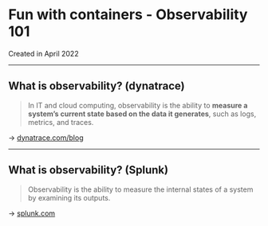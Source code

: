 <!--
paginate: false
-->

<style>
img[alt~="center"] {
  display: block;
  margin: 0 auto;
}
</style>

<!-- _class: lead -->

# Fun with containers - Observability 101

Created in April 2022

---

## What is observability? (dynatrace)

> In IT and cloud computing, observability is the ability to **measure a system’s current state based on the data it generates**, such as logs, metrics, and traces.

→ [dynatrace.com/blog](https://www.dynatrace.com/news/blog/what-is-observability-2/)

---

## What is observability? (Splunk)

> Observability is the ability to measure the internal states of a system by examining its outputs.

→ [splunk.com](https://www.splunk.com/en_us/data-insider/what-is-observability.html)
